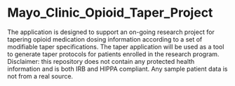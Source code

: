 # Mayo_Clinic_Opioid_Taper_Project
The application is designed to support an on-going research project for tapering opioid medication dosing information according to a set of modifiable taper specifications. The taper application will be used as a tool to generate taper protocols for patients enrolled in the research program. Disclaimer: this repository does not contain any protected health information and is both IRB and HIPPA compliant. Any sample patient data is not from a real source.
